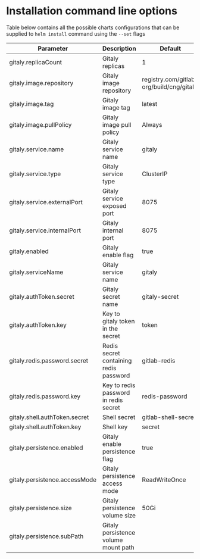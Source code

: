 # Installation command line options

Table below contains all the possible charts configurations that can be supplied to `helm install` command using the `--set` flags

| Parameter                     | Description                            | Default                                  |
| ---                           | ---                                    | ---                                      |
| gitaly.replicaCount           | Gitaly replicas                        | 1                                        |
| gitaly.image.repository       | Gitaly image repository                | registry.com/gitlab-org/build/cng/gitaly |
| gitaly.image.tag              | Gitaly image tag                       | latest                                   |
| gitaly.image.pullPolicy       | Gitaly image pull policy               | Always                                   |
| gitaly.service.name           | Gitaly service name                    | gitaly                                   |
| gitaly.service.type           | Gitaly service type                    | ClusterIP                                |
| gitaly.service.externalPort   | Gitaly service exposed port            | 8075                                     |
| gitaly.service.internalPort   | Gitaly internal port                   | 8075                                     |
| gitaly.enabled                | Gitaly enable flag                     | true                                     |
| gitaly.serviceName            | Gitaly service name                    | gitaly                                   |
| gitaly.authToken.secret       | Gitaly secret name                     | gitaly-secret                            |
| gitaly.authToken.key          | Key to gitaly token in the secret      | token                                    |
| gitaly.redis.password.secret  | Redis secret containing redis password | gitlab-redis                             |
| gitaly.redis.password.key     | Key to redis password in redis secret  | redis-password                           |
| gitaly.shell.authToken.secret | Shell secret                           | gitlab-shell-secret                      |
| gitaly.shell.authToken.key    | Shell key                              | secret                                   |
| gitaly.persistence.enabled    | Gitaly enable persistence flag         | true                                     |
| gitaly.persistence.accessMode | Gitaly persistence access mode         | ReadWriteOnce                            |
| gitaly.persistence.size       | Gitaly persistence volume size         | 50Gi                                     |
| gitaly.persistence.subPath    | Gitaly persistence volume mount path   |                                          |

